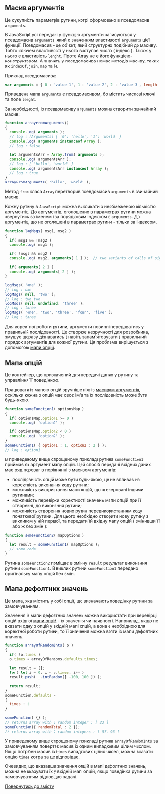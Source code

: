 ## Масив аргументів

Це сукупність параметрів рутини, котрі сформовано в псевдомасив <code>arguments</code>.

В JavaScript усі передані у функцію аргументи записуються у псевдомасив `arguments`, який є значенням властивості `arguments` цієї функції.
Псевдомасив - це об'єкт, який структурно подібний до масиву. Тобто ключем властивості у нього виступає число ( індекс ).
Також у нього є властивість `lenght`. Проте Array не є його функцією-конструктором. А значить у псевдомасива немає методів масиву, таких як `indexOf`, `join`, `map` та ін.

Приклад псевдомасива:

```js
var arguments = { 0 : 'value 1', 1 : 'value 2', 2 : 'value 3', length : 3 };
```

Приведена мапа `arguments` є псевдомасивом, бо містить числові ключі та поле `lenght`.

За необхідності, із псевдомасиву `arguments` можна створити звичайний масив:

```js
function arrayFromArguments()
{
  console.log( arguments );
  // log : [Arguments] { '0': 'hello', '1': 'world' }
  console.log( arguments instanceof Array );
  // log : false

  let argumentsArr = Array.from( arguments );
  console.log( argumentsArr );
  // log : [ 'hello', 'world' ]
  console.log( argumentsArr instanceof Array );
  // log : true
}
arrayFromArguments( 'hello', 'world' );
```

Метод `from` класа `Array` перетворив псевдомасив `arguments` в звичайний масив.

Кожну рутину в `JavaScript` можна викликати з необмеженою кількістю аргументів. До аргументів, оголошених в параметрах рутини можна звернутись за іменем і за порядковим індексом в `arguments`. До аргументів, що не оголошені в параметрах рутини - тільки за індексом.

```js
function logMsgs( msg1, msg2 )
{
  if( msg1 && !msg2 )
  console.log( msg1 );

  if( !msg1 && msg2 )
  console.log( msg2, arguments[ 1 ] );  // two variants of calls of signed parameter

  if( arguments[ 2 ] )
  console.log( arguments[ 2 ] );
}

logMsgs( 'one' );
// log : one
logMsgs( null, 'two' );
// log : two two
logMsgs( null, undefined, 'three' );
// log : three
logMsgs( 'one', 'two', 'three', 'four', 'five' );
// log : three
```

Для коректної роботи рутини, аргументи повинні передаватись у правильній послідовності. Це створює незручності для розробника, змушує щоразу дізнаватись ( навіть запам'ятовувати ) правильний порядок аргументів для кожної рутини. Ця проблема вирішується з допомогою [мапи опцій](#мапа-опцій).

## Мапа опцій

Це контейнер, що призначений для передачі даних у рутину та управління її поведінкою.

Працювати із мапою опцій зручніше ніж із [масивом аргументів](#масив-аргументів), оскільки кожна з опцій має своє ім'я та їх послідовність може бути будь-якою.

```js
function someFunction1( optionsMap )
{
  if( optionsMap.option1 >= 0 )
  console.log( 'option1' );

  if( optionsMap.option2 < 0 )
  console.log( 'option2' );
}
someFunction1( { option1 : 1, option2 : 2 } );
// log : option1
```

В приведеному вище спрощеному прикладі рутина `someFunction1` приймає як аргумент мапу опцій. Цей спосіб передачі вхідних даних
має ряд переваг в порівнянні з масивом аргументів:

- послідовність опцій може бути будь-якою, це не впливає на коректність виконання коду рутини;
- можливість використання мапи опцій, що згенеровані іншими рутинами;
- можливість перевірки коректності значень мапи опцій при її створенні, до виконання рутини;
- можливість створення нових рутин перевикористанням коду початкової рутини. Для цього необхідно створити нову рутину з викликом у ній першої, та передати їй вхідну мапу опцій ( змінивши її або ж без змін ):

```js
function someFunction2( mapOptions )
{
  let result = someFunction1( mapOptions );
  // some code
}
```

Рутина `someFunction2` поміщає в змінну `result` результат виконання рутини `someFunction1`. В виклик рутини `someFunction1` передано оригінальну мапу опцій без змін.

## Мапа дефолтних значень

Це мапа, яка містить у собі опції, що визначають поведінку рутини за замовчуванням.

Значення із мапи дефолтних значень можна використати при перевірці опцій вхідної [мапи опцій](#мапа-опцій) - їх значення чи наявності. Наприклад, якщо не вказати одну з опцій у вхідній мапі опцій, а вона є необхідною для коректної роботи рутини, то її значення можна взяти із мапи дефолтних значень.

```js
function arrayOfRandomInts( o )
{
  if( !o.times )
  o.times = arrayOfRandoms.defaults.times;

  let result = [];
  for( let i = 0; i < o.times; i++ )
  result.push( _.intRandom([ -100, 100 ]) );

  return result;
}
someFunction.defaults =
{
  times : 1
}

someFunction( {} );
// returns array with 1 random integer : [ 23 ]
someFunction({ randomTotal : 2 });
// returns array with 2 random integers : [ 57, 93 ]
```

У приведеному вище спрощеному прикладі рутина `arrayOfRandomInts` за замовчуванням повертає масив із одним випадковим цілим числом. Якщо потрібен масив із `times` випадкових цілих чисел, можна вказати опцію `times` котра за це відповідає.

Очевидно, що вказавши значення опцій в мапі дефолтних значень, можна не вказувати їх у вхідній мапі опцій, якщо поведінка рутини за замовчуванням відповідає задачі.

[Повернутись до змісту](../README.md#Концепції)

